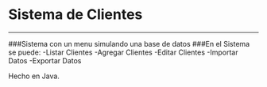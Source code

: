 # Sistema de Clientes
---
###Sistema con un menu simulando una base de datos
###En el Sistema se puede: 
-Listar Clientes
-Agregar Clientes
-Editar Clientes
-Importar Datos
-Exportar Datos

Hecho en Java.
